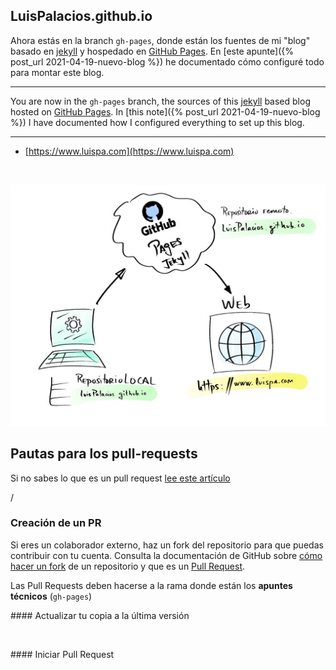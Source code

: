 ## LuisPalacios.github.io

Ahora estás en la branch `gh-pages`, donde están los fuentes de mi "blog" basado en [jekyll](http://jekyllrb.com) y hospedado en [GitHub Pages](https://pages.github.com). En [este apunte]({% post_url 2021-04-19-nuevo-blog %}) he documentado cómo configuré todo para montar este blog.

---

You are now in the `gh-pages` branch, the sources of this [jekyll](http://jekyllrb.com) based blog hosted on [GitHub Pages](https://pages.github.com). In [this note]({% post_url 2021-04-19-nuevo-blog %}) I have documented how I configured everything to set up this blog.

---

* [https://www.luispa.com](https://www.luispa.com) 

<br/>

![Arquitectura del blog](/docs/assets/img/posts/nuevo-blog.jpg?raw=true "Arquitectura del blog")

## Pautas para los pull-requests

Si no sabes lo que es un pull request [lee este artículo](https://help.github.com/articles/using-pull-requests)

<nbr>/
### Creación de un PR

Si eres un colaborador externo, haz un fork del repositorio para que puedas contribuir con tu cuenta. Consulta la documentación de GitHub sobre [cómo hacer un fork](https://help.github.com/articles/fork-a-repo/) de un repositorio y que es un [Pull Request](https://docs.github.com/es/github/collaborating-with-issues-and-pull-requests/about-pull-requests).


Las Pull Requests deben hacerse a la rama donde están los **apuntes técnicos** (`gh-pages`)

#### Actualizar tu copia a la última versión

<br/>

#### Iniciar Pull Request

<br/>
